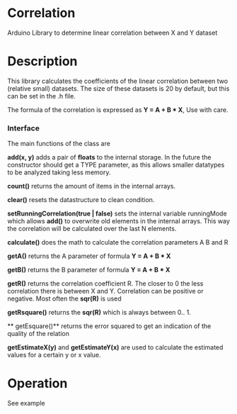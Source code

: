 # Correlation

Arduino Library to determine linear correlation between X and Y dataset

# Description

This library calculates the coefficients of the linear correlation 
between two (relative small) datasets. The size of these datasets is 
20 by default, but this can be set in the .h file.

The formula of the correlation is expressed as **Y = A + B \* X**,
Use with care.

### Interface

The main functions of the class are 

**add(x, y)** adds a pair of **floats** to the internal storage. 
In the future the constructor should get a TYPE parameter, as this
allows smaller datatypes to be analyzed taking less memory.

**count()** returns the amount of items in the internal arrays.

**clear()** resets the datastructure to clean condition.

**setRunningCorrelation(true | false)** sets the internal variable 
runningMode which allows **add()** to overwrite old elements in the
internal arrays. This way the correlation will be calculated over
the last N elements.

**calculate()** does the math to calculate the correlation parameters
A B and R

**getA()** returns the A parameter of formula **Y = A + B \* X**

**getB()** returns the B parameter of formula **Y = A + B \* X**

**getR()** returns the correlation coefficient R. The closer to 0 the less
correlation there is between X and Y. Correlation can be positive
or negative. Most often the **sqr(R)** is used 

**getRsquare()** returns the **sqr(R)** which is always between 0.. 1.

** getEsquare()** returns the error squared to get an indication of the
quality of the relation

**getEstimateX(y)** and **getEstimateY(x)** are used to calculate the
estimated values for a certain y or x value.

# Operation 

See example
